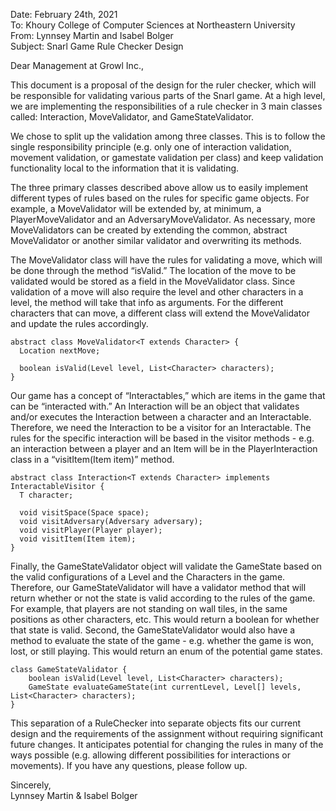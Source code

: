 Date: February 24th, 2021  
To: Khoury College of Computer Sciences at Northeastern University  
From: Lynnsey Martin and Isabel Bolger  
Subject: Snarl Game Rule Checker Design  

Dear Management at Growl Inc.,  

This document is a proposal of the design for the ruler checker, which will be responsible for validating various parts of the Snarl game. At a high level, we are implementing the responsibilities of a rule checker in 3 main classes called: Interaction, MoveValidator, and GameStateValidator.  

We chose to split up the validation among three classes. This is to follow the single responsibility principle (e.g. only one of interaction validation, movement validation, or gamestate validation per class) and keep validation functionality local to the information that it is validating.  

The three primary classes described above allow us to easily implement different types of rules based on the rules for specific game objects. For example, a MoveValidator will be extended by, at minimum, a PlayerMoveValidator and an AdversaryMoveValidator. As necessary, more MoveValidators can be created by extending the common, abstract MoveValidator or another similar validator and overwriting its methods.  

The MoveValidator class will have the rules for validating a move, which will be done through the method “isValid.” The location of the move to be validated would be stored as a field in the MoveValidator class. Since validation of a move will also require the level and other characters in a level, the method will take that info as arguments. For the different characters that can move, a different class will extend the MoveValidator and update the rules accordingly.  

```
abstract class MoveValidator<T extends Character> {
  Location nextMove;

  boolean isValid(Level level, List<Character> characters);
}
```

Our game has a concept of “Interactables,” which are items in the game that can be “interacted with.” An Interaction will be an object that validates and/or executes the Interaction between a character and an Interactable. Therefore, we need the Interaction to be a visitor for an Interactable. The rules for the specific interaction will be based in the visitor methods - e.g. an interaction between a player and an Item will be in the PlayerInteraction class in a “visitItem(Item item)” method.  

```
abstract class Interaction<T extends Character> implements InteractableVisitor {
  T character;

  void visitSpace(Space space);
  void visitAdversary(Adversary adversary); 
  void visitPlayer(Player player);
  void visitItem(Item item); 
}
```

Finally, the GameStateValidator object will validate the GameState based on the valid configurations of a Level and the Characters in the game. Therefore, our GameStateValidator will have a validator method that will return whether or not the state is valid according to the rules of the game. For example, that players are not standing on wall tiles, in the same positions as other characters, etc. This would return a boolean for whether that state is valid. Second, the GameStateValidator would also have a method to evaluate the state of the game - e.g. whether the game is won, lost, or still playing. This would return an enum of the potential game states.  

```
class GameStateValidator {
	boolean isValid(Level level, List<Character> characters);
	GameState evaluateGameState(int currentLevel, Level[] levels,  List<Character> characters);
}
```

This separation of a RuleChecker into separate objects fits our current design and the requirements of the assignment without requiring significant future changes. It anticipates potential for changing the rules in many of the ways possible (e.g. allowing different possibilities for interactions or movements). If you have any questions, please follow up.  

Sincerely,  
Lynnsey Martin & Isabel Bolger  
